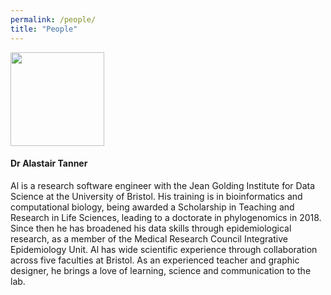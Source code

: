 ```yaml
---
permalink: /people/
title: "People"
---
```


<img src="https://github.com/altanner/anya_lab/blob/master/assets/images/al-portrait.jpg" width="150" />

#### Dr Alastair Tanner

Al is a research software engineer with the Jean Golding Institute for Data Science at the University of Bristol. His training is in bioinformatics and computational biology, being awarded a Scholarship in Teaching and Research in Life Sciences, leading to a doctorate in phylogenomics in 2018. Since then he has broadened his data skills through epidemiological research, as a member of the Medical Research Council Integrative Epidemiology Unit. Al has wide scientific experience through collaboration across five faculties at Bristol. As an experienced teacher and graphic designer, he brings a love of learning, science and communication to the lab.
